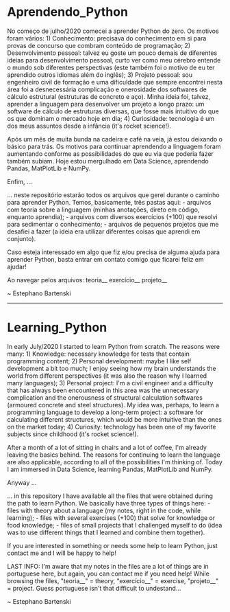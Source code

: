 # Aprendendo_Python
No começo de julho/2020 comecei a aprender Python do zero. Os motivos foram vários:
    1) Conhecimento: precisava do conhecimento em si para provas de concurso que combram conteúdo de programação;
    2) Desenvolvimento pessoal: talvez eu goste um pouco demais de diferentes ideias para desenvolvimento pessoal, curto ver como meu cérebro entende o mundo sob diferentes            perspectivas (este também foi o motivo de eu ter aprendido outros idiomas além do inglês);
    3) Projeto pessoal: sou engenheiro civil de formação e uma dificuldade que sempre encontrei nesta área foi a desnecessária complicação e onerosidade dos softwares de cálculo        estrutural (estruturas de concreto e aço). Minha ideia foi, talvez, aprender a linguagem para desenvolver um projeto a longo prazo: um software de cálculo de estruturas          diversas, que fosse mais intuitivo do que os que dominam o mercado hoje em dia;
    4) Curiosidade: tecnologia é um dos meus assuntos desde a infância (it's rocket science!).

Após um mês de muita bunda na cadeira e café na veia, já estou deixando o básico para trás. Os motivos para continuar aprendendo a linguagem foram aumentando conforme as possibilidades do que eu via que poderia fazer também subiam. Hoje estou mergulhado em Data Science, aprendendo Pandas, MatPlotLib e NumPy. 

Enfim, ...

... neste repositório estarão todos os arquivos que gerei durante o caminho para aprender Python. Temos, basicamente, três pastas aqui:
    - arquivos com teoria sobre a linguagem (minhas anotações, direto em código, enquanto aprendia);
    - arquivos com diversos exercícios (+100) que resolvi para sedimentar o conhecimento;
    - arquivos de pequenos projetos que me desafiei a fazer (a ideia era utilizar diferentes coisas que aprendi em conjunto).

Caso esteja interessado em algo que fiz e/ou precisa de alguma ajuda para aprender Python, basta entrar em contato comigo que ficarei feliz em ajudar!

Ao navegar pelos arquivos:
teoria__
exercício__
projeto__

~ Estephano Bartenski

---------------------------------------------------------------------------------------------------------------------------------------------------------------------------------

# Learning_Python
In early July/2020 I started to learn Python from scratch. The reasons were many:
    1) Knowledge: necessary knowledge for tests that contain programming content;
    2) Personal development: maybe I like self development a bit too much; I enjoy seeing how my brain understands the world from different perspectives (it was also the reason        why I learned many languages);
    3) Personal project: I'm a civil engineer and a difficulty that has always been encountered in this area was the unnecessary complication and the onerousness of structural          calculation softwares (armoured concrete and steel structures). My idea was, perhaps, to learn a programming language to develop a long-term project: a software for              calculating different structures, which would be more intuitive than the ones on the market today;
    4) Curiosity: technology has been one of my favorite subjects since childhood (it's rocket science!).

After a month of a lot of sitting in chairs and a lot of coffee, I'm already leaving the basics behind. The reasons for continuing to learn the language are also applicable, according to all of the possibilities I'm thinking of. Today I am immersed in Data Science, learning Pandas, MatPlotLib and NumPy.

Anyway ...

... in this repository I have available all the files that were obtained during the path to learn Python. We basically have three types of things here:
    - files with theory about a language (my notes, right in the code, while learning);
    - files with several exercises (+100) that solve for knowledge or food knowledge;
    - files of small projects that I challenged myself to do (idea was to use different things that I learned and combine them together).

If you are interested in something or needs some help to learn Python, just contact me and I will be happy to help!

LAST INFO:
I'm aware that my notes in the files are a lot of things are in portuguese here, but again, you can contact me if you need help!
While browsing the files, "teoria__" = theory, "exercício__" = exercise, "projeto__" = project.
Guess portuguese isn't that difficult to undestand...

~ Estephano Bartenski
